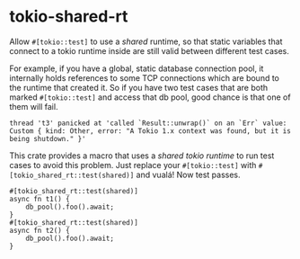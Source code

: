 # tokio-shared-rt

Allow `#[tokio::test]` to use a *shared* runtime, so that static variables that connect to a tokio runtime inside are still valid between different test cases.

For example, if you have a global, static database connection pool, it internally holds references to some TCP connections which are bound to the runtime that created it. So if you have two test cases that are both marked `#[tokio::test]` and access that db pool, good chance is that one of them will fail.
```
thread 't3' panicked at 'called `Result::unwrap()` on an `Err` value: Custom { kind: Other, error: "A Tokio 1.x context was found, but it is being shutdown." }'
```

This crate provides a macro that uses a *shared tokio runtime* to run test cases to avoid this problem. Just replace your `#[tokio::test]` with `#[tokio_shared_rt::test(shared)]` and vualá! Now test passes.

```
#[tokio_shared_rt::test(shared)]
async fn t1() {
    db_pool().foo().await;
}
#[tokio_shared_rt::test(shared)]
async fn t2() {
    db_pool().foo().await;
}
```
